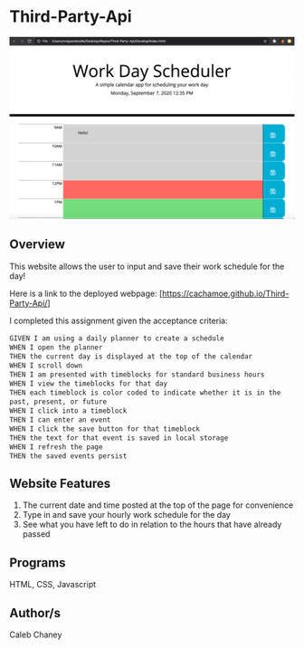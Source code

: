 # Third-Party-Api

![](https://github.com/Cachamoe/Third-Party-Api/blob/master/Assets/Screen%20Shot%202020-09-07%20at%2012.36.47%20PM.png)

## Overview
This website allows the user to input and save their work schedule for the day!

Here is a link to the deployed webpage: [https://cachamoe.github.io/Third-Party-Api/]

I completed this assignment given the acceptance criteria: 

```
GIVEN I am using a daily planner to create a schedule
WHEN I open the planner
THEN the current day is displayed at the top of the calendar
WHEN I scroll down
THEN I am presented with timeblocks for standard business hours
WHEN I view the timeblocks for that day
THEN each timeblock is color coded to indicate whether it is in the past, present, or future
WHEN I click into a timeblock
THEN I can enter an event
WHEN I click the save button for that timeblock
THEN the text for that event is saved in local storage
WHEN I refresh the page
THEN the saved events persist
```

## Website Features
1) The current date and time posted at the top of the page for convenience
2) Type in and save your hourly work schedule for the day
3) See what you have left to do in relation to the hours that have already passed


## Programs 
HTML, CSS, Javascript

## Author/s
Caleb Chaney
